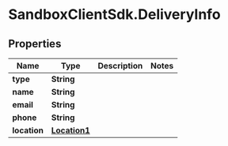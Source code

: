 # SandboxClientSdk.DeliveryInfo

## Properties
Name | Type | Description | Notes
------------ | ------------- | ------------- | -------------
**type** | **String** |  | 
**name** | **String** |  | 
**email** | **String** |  | 
**phone** | **String** |  | 
**location** | [**Location1**](Location1.md) |  | 
